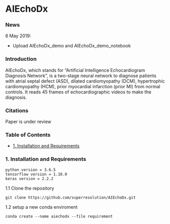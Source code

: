 AIEchoDx
=====================================

### News
6 May 2019:
* Upload AIEchoDx_demo and AIEchoDx_demo_notebook

### Introduction
AIEchoDx, which stands for “Artificial Intelligence Echocardiogram Diagnosis Network”, is a two-stage neural network to diagnose patients with atrial septal defect (ASD), dilated cardiomyopathy (DCM), hypertrophic cardiomyopathy (HCM), prior myocardial infarction (prior MI) from normal controls. It reads 45 frames of echocardiographic videos to make the diagnosis.

### Citations
Paper is under review

### Table of Contents
* [1. Installation and Requirements](#1-installation-and-requirements)

### 1. Installation and Requirements
```
python version = 3.6.5
tensorflow version = 1.10.0
keras version = 2.2.2
```

1.1 Clone the repository
```
git clone https://github.com/superresolution/AIEchoDx.git
```
1.2 setup a new conda enviroment
```
conda create --name aiechodx --file requirement
```
